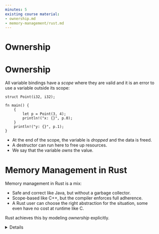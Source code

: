 ```yaml
---
minutes: 5
existing course material:
- ownership.md
- memory-management/rust.md
---
```


<!-- NOTES:
Ownership and how it ties to destructors
-->
# Ownership

# Ownership

All variable bindings have a _scope_ where they are valid and it is an error to
use a variable outside its scope:

<!-- mdbook-xgettext: skip -->
```rust,editable,compile_fail
struct Point(i32, i32);

fn main() {
    {
        let p = Point(3, 4);
        println!("x: {}", p.0);
    }
    println!("y: {}", p.1);
}
```

* At the end of the scope, the variable is _dropped_ and the data is freed.
* A destructor can run here to free up resources.
* We say that the variable _owns_ the value.
# Memory Management in Rust

Memory management in Rust is a mix:

* Safe and correct like Java, but without a garbage collector.
* Scope-based like C++, but the compiler enforces full adherence.
* A Rust user can choose the right abstraction for the situation, some even have no cost at runtime like C.

Rust achieves this by modeling _ownership_ explicitly.

<details>

* If asked how at this point, you can mention that in Rust this is usually handled by RAII wrapper types such as [Box], [Vec], [Rc], or [Arc]. These encapsulate ownership and memory allocation via various means, and prevent the potential errors in C.

* You may be asked about destructors here, the [Drop] trait is the Rust equivalent.

</details>

[Box]: https://doc.rust-lang.org/std/boxed/struct.Box.html
[Vec]: https://doc.rust-lang.org/std/vec/struct.Vec.html
[Rc]: https://doc.rust-lang.org/std/rc/struct.Rc.html
[Arc]: https://doc.rust-lang.org/std/sync/struct.Arc.html
[Drop]: https://doc.rust-lang.org/std/ops/trait.Drop.html

